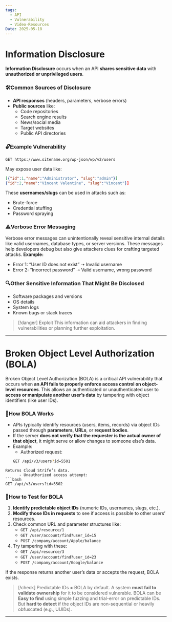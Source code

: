 ```yaml
---
tags:
  - API
  - Vulnerability
  - Video-Resources
Date: 2025-05-18
---
```

# Information Disclosure
**Information Disclosure** occurs when an API **shares sensitive data** with **unauthorized or unprivileged users**.
### 🛠️Common Sources of Disclosure
- **API responses** (headers, parameters, verbose errors)
- **Public sources** like:
    - Code repositories
    - Search engine results
    - News/social media
    - Target websites
    - Public API directories

### 🔓Example Vulnerability
```http title="HTTP Request"
GET https://www.sitename.org/wp-json/wp/v2/users
```
May expose user data like:
```json title="HTTP Response"
[{"id":1,"name":"Administrator", "slug":"admin"}]
{"id":2,"name":"Vincent Valentine", "slug":"Vincent"}]
```

These **usernames/slugs** can be used in attacks such as:
- Brute-force
- Credential stuffing
- Password spraying
### ⚠️Verbose Error Messaging
Verbose error messages can unintentionally reveal sensitive internal details like valid usernames, database types, or server versions. These messages help developers debug but also give attackers clues for crafting targeted attacks.
**Example:**
- Error 1: “User ID does not exist” ➝ Invalid username
- Error 2: “Incorrect password” ➝ Valid username, wrong password
### 🔍Other Sensitive Information That Might Be Disclosed
- Software packages and versions
- OS details
- System logs
- Known bugs or stack traces

>[!danger] Exploit 
>This information can aid attackers in finding vulnerabilities or planning further exploitation.

---
# Broken Object Level Authorization (BOLA)
Broken Object Level Authorization (BOLA) is a critical API vulnerability that occurs when **an API fails to properly enforce access control on object-level resources**. This allows an authenticated or unauthenticated user to **access or manipulate another user’s data** by tampering with object identifiers (like user IDs).
### 🎯How BOLA Works
- APIs typically identify resources (users, items, records) via object IDs passed through **parameters**, **URLs**, or **request bodies**.
- If the server **does not verify that the requester is the actual owner of that object**, it might serve or allow changes to someone else’s data.
- Example:
    - Authorized request:
    ``` bash
    GET /api/v3/users?id=5501
```
Returns Cloud Strife’s data.
	  - Unauthorized access attempt:
```bash
GET /api/v3/users?id=5502
```

### 🧪How to Test for BOLA
1. **Identify predictable object IDs** (numeric IDs, usernames, slugs, etc.).
2. **Modify those IDs in requests** to see if access is possible to other users’ resources.
3. Check common URL and parameter structures like:
    - `GET /api/resource/1`
    - `GET /user/account/find?user_id=15`
    - `POST /company/account/Apple/balance`
4. Try tampering with these:
    - `GET /api/resource/3`
    - `GET /user/account/find?user_id=23`
    - `POST /company/account/Google/balance`

If the response returns another user’s data or accepts the request, BOLA exists.

>[!check] Predictable IDs ≠ BOLA by default.
>A system **must fail to validate ownership** for it to be considered vulnerable. BOLA can be **Easy to find** using simple fuzzing and trial-error on predictable IDs. But **hard to detect** if the object IDs are non-sequential or heavily obfuscated (e.g., UUIDs).

---
